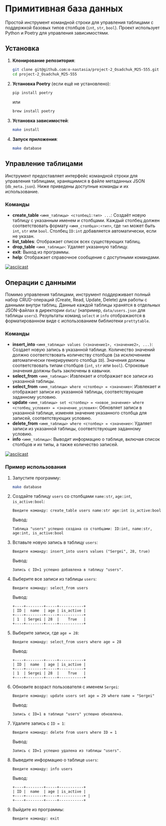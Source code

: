 # Примитивная база данных

Простой инструмент командной строки для управления таблицами с поддержкой базовых типов столбцов (`int`, `str`, `bool`). Проект использует Python и Poetry для управления зависимостями.

## Установка

1. **Клонирование репозитория**:
   ```bash
   git clone git@github.com:o-nastasia/project-2_Osadchuk_M25-555.git
   cd project-2_Osadchuk_M25-555
   ```

2. **Установка Poetry** (если ещё не установлено):
   ```bash
   pip install poetry
   ```
   или
   ```bash
   brew install poetry
   ```

3. **Установка зависимостей**:
   ```bash
   make install
   ```

4. **Запуск приложения**:
   ```bash
   make database
   ```

## Управление таблицами

Инструмент предоставляет интерфейс командной строки для управления таблицами, хранящимися в файле метаданных JSON (`db_meta.json`). Ниже приведены доступные команды и их использование.

### Команды
- **create_table** `<имя_таблицы> <столбец1:тип> ...`: Создаёт новую таблицу с указанным именем и столбцами. Каждый столбец должен соответствовать формату `<имя_столбца>:<тип>`, где `тип` может быть `int`, `str` или `bool`. Столбец `ID:int` добавляется автоматически, если не указан.
- **list_tables**: Отображает список всех существующих таблиц.
- **drop_table** `<имя_таблицы>`: Удаляет указанную таблицу.
- **exit**: Выход из программы.
- **help**: Отображает справочное сообщение с доступными командами.

[![asciicast](https://asciinema.org/a/1d96mpowDd1IAfA7i3I6FhPrt.svg)](https://asciinema.org/a/1d96mpowDd1IAfA7i3I6FhPrt)

## Операции с данными
Помимо управления таблицами, инструмент поддерживает полный набор CRUD-операций (Create, Read, Update, Delete) для работы с данными внутри таблиц. Данные каждой таблицы хранятся в отдельных JSON-файлах в директории `data/` (например, `data/users.json` для таблицы `users`). Результаты команд `select` и `info` отображаются в форматированном виде с использованием библиотеки `prettytable`.

### Команды
- **insert_into** `<имя_таблицы> values (<значение1>, <значение2>, ...)`: Создает новую запись в указанной таблице. Количество значений должно соответствовать количеству столбцов (за исключением автоматически генерируемого столбца `ID`). Значения должны соответствовать типам столбцов (`int`, `str` или `bool`). Строковые значения должны быть заключены в кавычки.
- **select_from** `<имя_таблицы>`: Извлекает и отображает все записи из указанной таблицы.
- **select_from** `<имя_таблицы> where <столбец> = <значение>`: Извлекает и отображает записи из указанной таблицы, соответствующие заданному условию.
- **update** `<имя_таблицы> set <столбец> = <новое_значение> where <столбец_условия> = <значение_условия>`: Обновляет записи в указанной таблице, изменяя значение указанного столбца для записей, соответствующих условию.
- **delete_from** `<имя_таблицы> where <столбец> = <значение>`: Удаляет записи из указанной таблицы, соответствующие заданному условию.
- **info** `<имя_таблицы>`: Выводит информацию о таблице, включая список столбцов и их типы, а также количество записей.

[![asciicast](https://asciinema.org/a/h3oIHd37TH5AlA9mX6xM6G2vX.svg)](https://asciinema.org/a/h3oIHd37TH5AlA9mX6xM6G2vX)

### Пример использования
1. Запустите программу:
   ```bash
   make database
   ```

2. Создайте таблицу `users` со столбцами `name:str`, `age:int`, `is_active:bool`:
   ```
   Введите команду: create_table users name:str age:int is_active:bool
   ```
   Вывод:
   ```
   Таблица "users" успешно создана со столбцами: ID:int, name:str, age:int, is_active:bool
   ```

3. Вставьте новую запись в таблицу `users`:
   ```
   Введите команду: insert_into users values ("Sergei", 28, true)
   ```
   Вывод:
   ```
   Запись с ID=1 успешно добавлена в таблицу "users".
   ```

4. Выберите все записи из таблицы `users`:
   ```
   Введите команду: select_from users
   ```
   Вывод:
   ```
   +----+--------+-----+-----------+
   | ID |  name  | age | is_active |
   +----+--------+-----+-----------+
   | 1  | Sergei | 28  |    True   |
   +----+--------+-----+-----------+
   ```

5. Выберите записи, где `age = 28`:
   ```
   Введите команду: select_from users where age = 28
   ```
   Вывод:
   ```
   +----+--------+-----+-----------+
   | ID |  name  | age | is_active |
   +----+--------+-----+-----------+
   | 1  | Sergei | 28  |    True   |
   +----+--------+-----+-----------+
   ```

6. Обновите возраст пользователя с именем `Sergei`:
   ```
   Введите команду: update users set age = 29 where name = "Sergei"
   ```
   Вывод:
   ```
   Запись с ID=1 в таблице "users" успешно обновлена.
   ```

7. Удалите запись с `ID = 1`:
   ```
   Введите команду: delete from users where ID = 1
   ```
   Вывод:
   ```
   Запись с ID=1 успешно удалена из таблицы "users".
   ```

8. Выведите информацию о таблице `users`:
   ```
   Введите команду: info users
   ```
   Вывод:
   ```
   +----+--------+-----+-----------+
   | ID |  name  | age | is_active |
   +----+--------+-----+-----------+ |
   +----+--------+-----+-----------+
   ```

9. Выйдите из программы:
   ```
   Введите команду: exit
   ```